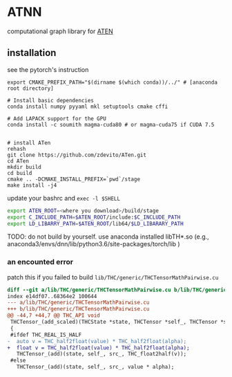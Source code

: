 # ATNN

computational graph library for [ATEN](https://github.com/zdevito/ATen)

## installation

see the pytorch's instruction


``` console
export CMAKE_PREFIX_PATH="$(dirname $(which conda))/../" # [anaconda root directory]

# Install basic dependencies
conda install numpy pyyaml mkl setuptools cmake cffi

# Add LAPACK support for the GPU
conda install -c soumith magma-cuda80 # or magma-cuda75 if CUDA 7.5


# install ATen
rehash
git clone https://github.com/zdevito/ATen.git
cd ATen
mkdir build
cd build
cmake .. -DCMAKE_INSTALL_PREFIX=`pwd`/stage
make install -j4
```

update your bashrc and `exec -l $SHELL`

``` bash
export ATEN_ROOT=<where you download>/build/stage
export C_INCLUDE_PATH=$ATEN_ROOT/include:$C_INCLUDE_PATH
export LD_LIBARRY_PATH=$ATEN_ROOT/lib64/$LD_LIBARARY_PATH
```

TODO: do not build by yourself. use anaconda installed libTH*.so
(e.g., anaconda3/envs/dnn/lib/python3.6/site-packages/torch/lib )

### an encounted error

patch this if you failed to build `lib/THC/generic/THCTensorMathPairwise.cu`

``` diff
diff --git a/lib/THC/generic/THCTensorMathPairwise.cu b/lib/THC/generic/THCTensorMathPairwise.cu
index e14df07..68364e2 100644
--- a/lib/THC/generic/THCTensorMathPairwise.cu
+++ b/lib/THC/generic/THCTensorMathPairwise.cu
@@ -44,7 +44,7 @@ THC_API void
 THCTensor_(add_scaled)(THCState *state, THCTensor *self_, THCTensor *src_, real value, real alpha)
 {
 #ifdef THC_REAL_IS_HALF
-  auto v = THC_half2float(value) * THC_half2float(alpha);
+  float v = THC_half2float(value) * THC_half2float(alpha);
   THCTensor_(add)(state, self_, src_, THC_float2half(v));
 #else
   THCTensor_(add)(state, self_, src_, value * alpha);
```
